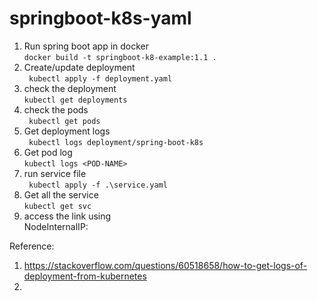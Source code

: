 # springboot-k8s-yaml

1. Run spring boot app in docker \
```docker build -t springboot-k8-example:1.1 . ```    
2. Create/update deployment \
``` kubectl apply -f deployment.yaml```
3. check the deployment \
```kubectl get deployments```
4. check the pods \
``` kubectl get pods```
5. Get deployment logs \
``` kubectl logs deployment/spring-boot-k8s```
6. Get pod log \
```kubectl logs <POD-NAME>```
7. run service file \
``` kubectl apply -f .\service.yaml```
8. Get all the service \
```kubectl get svc```
9. access the link using \
   NodeInternalIP:<NODE-PORT>


Reference: 
1. https://stackoverflow.com/questions/60518658/how-to-get-logs-of-deployment-from-kubernetes
2. 
